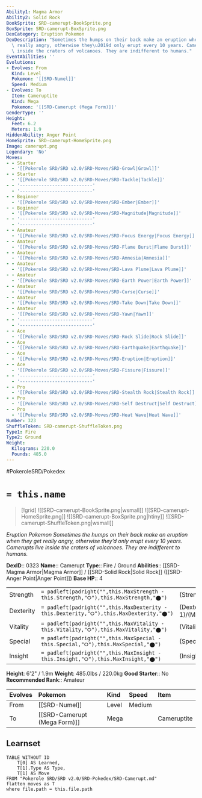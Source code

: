 ```yaml
---
Ability1: Magma Armor
Ability2: Solid Rock
BookSprite: SRD-camerupt-BookSprite.png
BoxSprite: SRD-camerupt-BoxSprite.png
DexCategory: Eruption Pokemon
DexDescription: "Sometimes the humps on their back make an eruption when they get\
  \ really angry, otherwise they\u2019d only erupt every 10 years. Camerupts live\
  \ inside the craters of volcanoes. They are indifferent to humans."
EventAbilities: ''
Evolutions:
- Evolves: From
  Kind: Level
  Pokemon: '[[SRD-Numel]]'
  Speed: Medium
- Evolves: To
  Item: Cameruptite
  Kind: Mega
  Pokemon: '[[SRD-Camerupt (Mega Form)]]'
GenderType: ''
Height:
  Feet: 6.2
  Meters: 1.9
HiddenAbility: Anger Point
HomeSprite: SRD-camerupt-HomeSprite.png
Image: camerupt.png
Legendary: 'No'
Moves:
- - Starter
  - '[[Pokerole SRD/SRD v2.0/SRD-Moves/SRD-Growl|Growl]]'
- - Starter
  - '[[Pokerole SRD/SRD v2.0/SRD-Moves/SRD-Tackle|Tackle]]'
- - '---------------------------'
  - '---------------------------'
- - Beginner
  - '[[Pokerole SRD/SRD v2.0/SRD-Moves/SRD-Ember|Ember]]'
- - Beginner
  - '[[Pokerole SRD/SRD v2.0/SRD-Moves/SRD-Magnitude|Magnitude]]'
- - '---------------------------'
  - '---------------------------'
- - Amateur
  - '[[Pokerole SRD/SRD v2.0/SRD-Moves/SRD-Focus Energy|Focus Energy]]'
- - Amateur
  - '[[Pokerole SRD/SRD v2.0/SRD-Moves/SRD-Flame Burst|Flame Burst]]'
- - Amateur
  - '[[Pokerole SRD/SRD v2.0/SRD-Moves/SRD-Amnesia|Amnesia]]'
- - Amateur
  - '[[Pokerole SRD/SRD v2.0/SRD-Moves/SRD-Lava Plume|Lava Plume]]'
- - Amateur
  - '[[Pokerole SRD/SRD v2.0/SRD-Moves/SRD-Earth Power|Earth Power]]'
- - Amateur
  - '[[Pokerole SRD/SRD v2.0/SRD-Moves/SRD-Curse|Curse]]'
- - Amateur
  - '[[Pokerole SRD/SRD v2.0/SRD-Moves/SRD-Take Down|Take Down]]'
- - Amateur
  - '[[Pokerole SRD/SRD v2.0/SRD-Moves/SRD-Yawn|Yawn]]'
- - '---------------------------'
  - '---------------------------'
- - Ace
  - '[[Pokerole SRD/SRD v2.0/SRD-Moves/SRD-Rock Slide|Rock Slide]]'
- - Ace
  - '[[Pokerole SRD/SRD v2.0/SRD-Moves/SRD-Earthquake|Earthquake]]'
- - Ace
  - '[[Pokerole SRD/SRD v2.0/SRD-Moves/SRD-Eruption|Eruption]]'
- - Ace
  - '[[Pokerole SRD/SRD v2.0/SRD-Moves/SRD-Fissure|Fissure]]'
- - '---------------------------'
  - '---------------------------'
- - Pro
  - '[[Pokerole SRD/SRD v2.0/SRD-Moves/SRD-Stealth Rock|Stealth Rock]]'
- - Pro
  - '[[Pokerole SRD/SRD v2.0/SRD-Moves/SRD-Self Destruct|Self Destruct]]'
- - Pro
  - '[[Pokerole SRD/SRD v2.0/SRD-Moves/SRD-Heat Wave|Heat Wave]]'
Number: 323
ShuffleToken: SRD-camerupt-ShuffleToken.png
Type1: Fire
Type2: Ground
Weight:
  Kilograms: 220.0
  Pounds: 485.0
---
```


#PokeroleSRD/Pokedex

# `= this.name`

> [!grid]
> ![[SRD-camerupt-BookSprite.png|wsmall]]
> ![[SRD-camerupt-HomeSprite.png]]
> ![[SRD-camerupt-BoxSprite.png|htiny]]
> ![[SRD-camerupt-ShuffleToken.png|wsmall]]


*Eruption Pokemon*
*Sometimes the humps on their back make an eruption when they get really angry, otherwise they’d only erupt every 10 years. Camerupts live inside the craters of volcanoes. They are indifferent to humans.*

**DexID**:: 0323
**Name**:: Camerupt
**Type**:: Fire / Ground
**Abilities**:: [[SRD-Magma Armor|Magma Armor]] / [[SRD-Solid Rock|Solid Rock]] ([[SRD-Anger Point|Anger Point]])
**Base HP**:: 4

|           |                                                                                        |                                          |
| --------- | -------------------------------------------------------------------------------------- | ---------------------------------------- |
| Strength  | `= padleft(padright("",this.MaxStrength - this.Strength,"⭘"),this.MaxStrength,"⬤")`    | (Strength::3)/(MaxStrength::6)   |
| Dexterity | `= padleft(padright("",this.MaxDexterity - this.Dexterity,"⭘"),this.MaxDexterity,"⬤")` | (Dexterity:: 1)/(MaxDexterity::3) |
| Vitality  | `= padleft(padright("",this.MaxVitality - this.Vitality,"⭘"),this.MaxVitality,"⬤")`    | (Vitality::2)/(MaxVitality::5)   |
| Special   | `= padleft(padright("",this.MaxSpecial - this.Special,"⭘"),this.MaxSpecial,"⬤")`       | (Special::3)/(MaxSpecial::6)     |
| Insight   | `= padleft(padright("",this.MaxInsight - this.Insight,"⭘"),this.MaxInsight,"⬤")`       | (Insight::2)/(MaxInsight::5)     |

**Height**: 6'2" / 1.9m
**Weight**: 485.0lbs / 220.0kg
**Good Starter**:: No
**Recommended Rank**:: Amateur

| Evolves   | Pokemon                      | Kind   | Speed   | Item        |
|:----------|:-----------------------------|:-------|:--------|:------------|
| From      | [[SRD-Numel]]                | Level  | Medium  |             |
| To        | [[SRD-Camerupt (Mega Form)]] | Mega   |         | Cameruptite |

## Learnset

```dataview
TABLE WITHOUT ID
    T[0] AS Learned,
    T[1].Type AS Type,
    T[1] AS Move
FROM "Pokerole SRD/SRD v2.0/SRD-Pokedex/SRD-Camerupt.md"
flatten moves as T
where file.path = this.file.path
```

